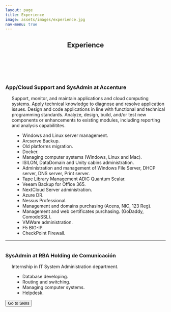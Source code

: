 ```yaml
---
layout: page
title: Experience
image: assets/images/experience.jpg
nav-menu: true
---
```


<!-- Main -->
<div id="main" class="alt">

<!-- Experience -->
<section id="one">
	<div class="inner">
		<header class="major">
			<h1>Experience</h1>
		</header>
		<br>

<!-- Content -->
<!-- Accenture -->
<div class="10u 12u$(small)">
<p style="margin-left: 400px"><span class="image right"><img src="{% link assets/images/logoaccenture.png %}" alt="" /></span></p>
		<p>
		<h3>App/Cloud Support and SysAdmin at Accenture</h3>
		<p style="margin-left: 20px">Support, monitor, and maintain applications and cloud computing systems. Apply technical knowledge to diagnose and resolve application issues. Design and code applications in line with functional and technical programming standards. Analyze, design, build, and/or test new components or enhancements to existing modules, including reporting and analysis capabilitites. 
		</p>
		</p>
		<ul style="margin-left: 30px">
			<li>Windows and Linux server management.</li>
			<li>Arcserve Backup.</li>
			<li>Old platforms migration.</li>
			<li>Docker.</li>
			<li>Managing computer systems (Windows, Linux and Mac).</li>
			<li>ISILON, DataDomain and Unity cabins administration.</li>
			<li>Administration and management of Windows File Server, DHCP server, DNS server, Print server.</li>
			<li>Tape Library Management ADIC Quantum Scalar.</li>
			<li>Veeam Backup for Office 365.</li>
			<li>NextCloud Server administration.</li>
			<li>Azure DR.</li>
			<li>Nessus Professional.</li>
			<li>Management and domains purchasing (Acens, NIC, 123 Reg).</li>
			<li>Management and web certificates purchasing. (GoDaddy, ComodoSSL).</li>
			<li>VMWare administration.</li>
			<li>F5 BIG-IP.</li>
			<li>CheckPoint Firewall.</li>
		</ul>
</div>
<!-- End Accenture -->
<hr>

<!-- Internship Description -->
<div class="10u 12u$(small)">
<p style="margin-left: 400px"><span class="image right"><img src="{% link assets/images/rba.png %}" alt="" /></span>
		<h3>SysAdmin at RBA Holding de Comunicación</h3>
		<p style="margin-left: 20px">Internship in IT System Administration department.</p>
		<ul style="margin-left: 30px">
			<li>Database developing.</li>
			<li>Routing and switching.</li>
			<li>Managing computer systems.</li>
			<li>Helpdesk.</li>
		</ul>
		</p>
</div>
<!-- End Internship Description -->

<!-- Go to Skills button -->
<form action="https://rferran.github.io/skills.html">
    <input type="submit" value="Go to Skills" />
</form>
<!-- End go to skills button -->
